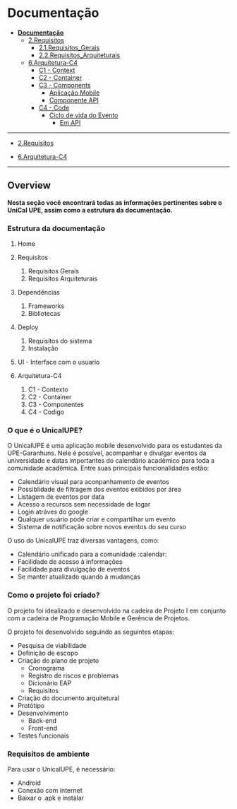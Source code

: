 # Documentação

* [**Documentação**](README.md)
  * [2.Requisitos](2.Requisitos/README.md)
    * [2.1.Requisitos_Gerais](2.Requisitos/2.1.Requisitos_Gerais/README.md)
    * [2.2.Requisitos_Arquiteturais](2.Requisitos/2.2.Requisitos_Arquiteturais/README.md)
  * [6.Arquitetura-C4](6.Arquitetura-C4/README.md)
    * [C1 - Context](6.Arquitetura-C4/C1%20-%20Context/README.md)
    * [C2 - Container](6.Arquitetura-C4/C2%20-%20Container/README.md)
    * [C3 - Components](6.Arquitetura-C4/C3%20-%20Components/README.md)
      * [Aplicação Mobile](6.Arquitetura-C4/C3%20-%20Components/Aplica%C3%A7%C3%A3o%20Mobile/README.md)
      * [Componente API](6.Arquitetura-C4/C3%20-%20Components/Componente%20API/README.md)
    * [C4 - Code](6.Arquitetura-C4/C4%20-%20Code/README.md)
      * [Ciclo de vida do Evento](6.Arquitetura-C4/C4%20-%20Code/Ciclo%20de%20vida%20do%20Evento/README.md)
        * [Em API](6.Arquitetura-C4/C4%20-%20Code/Ciclo%20de%20vida%20do%20Evento/Em%20API/README.md)

---

- [2.Requisitos](2.Requisitos/README.md)

- [6.Arquitetura-C4](6.Arquitetura-C4/README.md)

---


## **Overview**

**Nesta seção você encontrará todas as informações pertinentes sobre o UniCal UPE, assim como a estrutura da documentação.**

### **Estrutura da documentação**

1. Home 
   
2. Requisitos
   1. Requisitos Gerais
   2. Requisitos Arquiteturais
3. Dependências
   1. Frameworks
   2. Bibliotecas
4. Deploy
   1. Requisitos do sistema
   2. Instalação
5. UI - Interface com o usuario
6. Arquitetura-C4
   1. C1 - Contexto
   2. C2 - Container
   3. C3 - Componentes
   4. C4 - Codigo

### **O que é o UnicalUPE?**

O UnicalUPE é uma aplicação mobile desenvolvido para os estudantes da UPE-Garanhuns. Nele é possível, acompanhar e divulgar eventos da universidade e datas importantes do calendário acadêmico para toda a comunidade acadêmica. Entre suas principais funcionalidades estão:

- Calendário visual para aconpanhamento de eventos
- Possiblidade de filtragem dos eventos exibidos por área
- Listagem de eventos por data
- Acesso a recursos sem necessidade de logar
- Login atráves do google
- Qualquer usuário pode criar e compartilhar um evento
- Sistema de notificação sobre novos eventos do seu curso

O uso do UnicalUPE traz diversas vantagens, como: <br>
<ul>
    <li> Calendário unificado para a comunidade :calendar: </li> 
    <li> Facilidade de acesso à informações </li>
    <li> Facilidade para divulgação de eventos</li>
    <li> Se manter atualizado quando à mudanças </li>
</ul>

### **Como o projeto foi criado?**

O projeto foi idealizado e desenvolvido na cadeira de Projeto I em conjunto com a cadeira de Programação Mobile e Gerência de Projetos.

O projeto foi desenvolvido seguindo as seguintes etapas:

- Pesquisa de viabilidade
- Definição de escopo
- Criação do plano de projeto
  - Cronograma
  - Registro de riscos e problemas
  - Dicionário EAP
  - Requisitos
- Criação do documento arquitetural
- Protótipo
- Desenvolvimento
  - Back-end
  - Front-end
- Testes funcionais

### **Requisitos de ambiente**

Para usar o UnicalUPE, é necessário:
<ul>
    <li>Android</li>
    <li>Conexão com internet</li>
    <li><a>Baixar o .apk</a> e instalar</li>
</ul>







